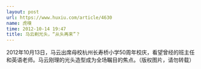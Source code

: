 ```yaml
---
layout: post
url: https://www.huxiu.com/article/4630
name: 虎嗅
time: 2012-10-14 19:47
title: 马云剃光头，“从头再来”？
---
```

2012年10月13日，马云出席母校杭州长寿桥小学50周年校庆，看望曾经的班主任和英语老师。马云刚理的光头造型成为全场瞩目的焦点。（版权图片，请勿转载）

